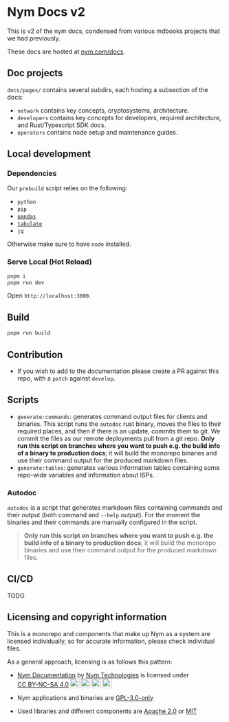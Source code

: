 # Nym Docs v2

This is v2 of the nym docs, condensed from various mdbooks projects that we had previously.

These docs are hosted at [nym.com/docs](https://nym.com/docs).

## Doc projects
`docs/pages/` contains several subdirs, each hosting a subsection of the docs:
* `network` contains key concepts, cryptosystems, architecture.
* `developers` contains key concepts for developers, required architecture, and Rust/Typescript SDK docs.
* `operators` contains node setup and maintenance guides.

## Local development

### Dependencies
Our `prebuild` script relies on the following:
- `python`
- `pip`
- [`pandas`](https://pandas.pydata.org/)
- [`tabulate`](https://pypi.org/project/tabulate/)
- `jq`

Otherwise make sure to have `node` installed.

### Serve Local (Hot Reload)
```sh
pnpm i
pnpm run dev
```

Open `http://localhost:3000`.

## Build
```sh
pnpm run build
```

## Contribution
* If you wish to add to the documentation please create a PR against this repo, with a `patch` against `develop`.

## Scripts
* `generate:commands`: generates command output files for clients and binaries. This script runs the `autodoc` rust binary, moves the files to their required places, and then if there is an update, commits them to git. We commit the files as our remote deployments pull from a git repo. **Only run this script on branches where you want to push e.g. the build info of a binary to production docs**; it will build the monorepo binaries and use their command output for the produced markdown files.
* `generate:tables`: generates various information tables containing some repo-wide variables and information about ISPs.

### Autodoc
`autodoc` is a script that generates markdown files containing commands and their output (both command and `--help` output). For the moment the binaries and their commands are manually configured in the script.

> **Only run this script on branches where you want to push e.g. the build info of a binary to production docs**; it will build the monorepo binaries and use their command output for the produced markdown files.

## CI/CD
TODO

## Licensing and copyright information
This is a monorepo and components that make up Nym as a system are licensed individually, so for accurate information, please check individual files.

As a general approach, licensing is as follows this pattern:

* <p xmlns:cc="http://creativecommons.org/ns#" xmlns:dct="http://purl.org/dc/terms/"><a property="dct:title" rel="cc:attributionURL" href="https://nym.com/docs">Nym Documentation</a> by <a rel="cc:attributionURL dct:creator" property="cc:attributionName" href="https://nym.com">Nym Technologies</a> is licensed under <a href="http://creativecommons.org/licenses/by-nc-sa/4.0/?ref=chooser-v1" target="_blank" rel="license noopener noreferrer" style="display:inline-block;">CC BY-NC-SA 4.0<img style="height:22px!important;margin-left:3px;vertical-align:text-bottom;" src="https://mirrors.creativecommons.org/presskit/icons/cc.svg?ref=chooser-v1"><img style="height:22px!important;margin-left:3px;vertical-align:text-bottom;" src="https://mirrors.creativecommons.org/presskit/icons/by.svg?ref=chooser-v1"><img style="height:22px!important;margin-left:3px;vertical-align:text-bottom;" src="https://mirrors.creativecommons.org/presskit/icons/nc.svg?ref=chooser-v1"><img style="height:22px!important;margin-left:3px;vertical-align:text-bottom;" src="https://mirrors.creativecommons.org/presskit/icons/sa.svg?ref=chooser-v1"></a></p>

* Nym applications and binaries are [GPL-3.0-only](https://www.gnu.org/licenses/)

* Used libraries and different components are [Apache 2.0](https://www.apache.org/licenses/LICENSE-2.0.html) or [MIT](https://mit-license.org/)
